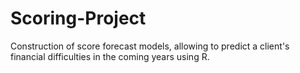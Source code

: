 # Scoring-Project
Construction of score forecast models, allowing to predict a client's financial difficulties in the coming years using R.
